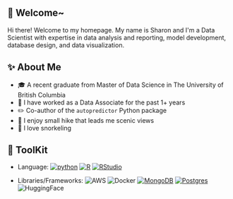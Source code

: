 ## 👋 Welcome~ 

Hi there! Welcome to my homepage. My name is Sharon and I'm a Data Scientist with expertise in data analysis and reporting, model development, database design, and data visualization.  

## ✨ About Me
- 🎓 A recent graduate from Master of Data Science in The University of British Columbia
- 💼 I have worked as a Data Associate for the past 1+ years
- ✏️ Co-author of the `autopredictor` Python package
- 🗻 I enjoy small hike that leads me scenic views
- 🐡 I love snorkeling 

## 🔧 ToolKit
- Language: [![python](https://img.shields.io/badge/Python-3.9-3776AB.svg?style=flat&logo=python&logoColor=white)](https://www.python.org)
[![R](https://img.shields.io/badge/-script-276DC3.svg?style=flat&logo=R)](https://cran.r-project.org)
[![RStudio](https://img.shields.io/badge/RStudio-project-75AADB.svg?style=flat&logo=RStudio)](https://www.rstudio.com)

- Libraries/Frameworks: ![AWS](https://img.shields.io/badge/AWS-%23232F3E.svg?style=flate&logo=amazon-aws&logoColor=white)
![Docker](https://img.shields.io/badge/docker-%230db7ed.svg?style=flat&logo=docker&logoColor=white)
[![MongoDB](https://img.shields.io/badge/MongoDB-%234ea94b.svg?style=flat&logo=mongodb&logoColor=white)](https://www.mongodb.com/)
[![Postgres](https://img.shields.io/badge/Postgres-%23316192.svg?style=flat&logo=postgresql&logoColor=white)](https://www.postgresql.org/)
![HuggingFace](https://img.shields.io/badge/Huggingface-6B7280.svg?style=flat&logo=huggingface&logoColor=FFD21E)
